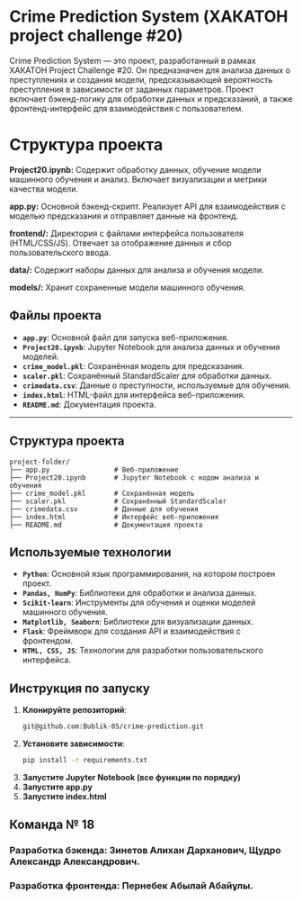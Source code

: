 # Crime Prediction System (ХАКАТОН project challenge #20)
Crime Prediction System — это проект, разработанный в рамках ХАКАТОН Project Challenge #20. Он предназначен для анализа данных о преступлениях и создания модели, предсказывающей вероятность преступления в зависимости от заданных параметров. Проект включает бэкенд-логику для обработки данных и предсказаний, а также фронтенд-интерфейс для взаимодействия с пользователем.


# Структура проекта
 **Project20.ipynb:**
Содержит обработку данных, обучение модели машинного обучения и анализ. Включает визуализации и метрики качества модели.

**app.py:**
Основной бэкенд-скрипт. Реализует API для взаимодействия с моделью предсказания и отправляет данные на фронтенд.

**frontend/:**
Директория с файлами интерфейса пользователя (HTML/CSS/JS). Отвечает за отображение данных и сбор пользовательского ввода.

**data/:**
Содержит наборы данных для анализа и обучения модели.

**models/:**
Хранит сохраненные модели машинного обучения.


## Файлы проекта

- **`app.py`**: Основной файл для запуска веб-приложения.
- **`Project20.ipynb`**: Jupyter Notebook для анализа данных и обучения моделей.
- **`crime_model.pkl`**: Сохранённая модель для предсказания.
- **`scaler.pkl`**: Сохранённый StandardScaler для обработки данных.
- **`crimedata.csv`**: Данные о преступности, используемые для обучения.
- **`index.html`**: HTML-файл для интерфейса веб-приложения.
- **`README.md`**: Документация проекта.

---

## Структура проекта

```plaintext
project-folder/
├── app.py                # Веб-приложение
├── Project20.ipynb       # Jupyter Notebook с кодом анализа и обучения
├── crime_model.pkl       # Сохранённая модель
├── scaler.pkl            # Сохранённый StandardScaler
├── crimedata.csv         # Данные для обучения
├── index.html            # Интерфейс веб-приложения
├── README.md             # Документация проекта
```

## Используемые технологии

- **`Python`**: Основной язык программирования, на котором построен проект.
- **`Pandas, NumPy`**: Библиотеки для обработки и анализа данных.
- **`Scikit-learn`**: Инструменты для обучения и оценки моделей машинного обучения.
- **`Matplotlib, Seaborn`**: Библиотеки для визуализации данных.
- **`Flask`**: Фреймворк для создания API и взаимодействия с фронтендом.
- **`HTML, CSS, JS`**: Технологии для разработки пользовательского интерфейса.



## Инструкция по запуску

1. **Клонируйте репозиторий**:
   ```bash
   git@github.com:Bublik-05/crime-prediction.git

2. **Установите зависимости**:
   ```bash
   pip install -r requirements.txt
3. **Запустите Jupyter Notebook (все функции по порядку)**
4. **Запустите app.py**
5. **Запустите index.html**



## Команда № 18
### Paзработка бэкенда: Зинетов Алихан Дарханович, Щудро Александр Александрович.
### Разработка фронтенда: Пернебек Абылай Абайұлы.




